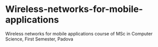 # Wireless-networks-for-mobile-applications
Wireless networks for mobile applications course of MSc in Computer Science, First Semester, Padova
